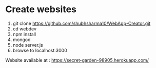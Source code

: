 # Create websites

1. git clone https://github.com/shubhsharma10/WebApp-Creator.git
1. cd webdev
1. npm install
1. mongod
1. node server.js
1. browse to localhost:3000

Website available at : https://secret-garden-98905.herokuapp.com/
